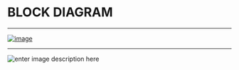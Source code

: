 # BLOCK DIAGRAM
________________________________________
[![image](https://www.linkpicture.com/q/BLOCK-DIAGRAM.png)](https://www.linkpicture.com/view.php?img=LPic6219e5249d12a916545710)
__________________________________________
![enter image description here](https://www.linkpicture.com/q/WhatsApp-Image-2022-03-07-at-00.33.16.jpeg)
